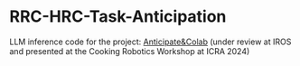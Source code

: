 # RRC-HRC-Task-Anticipation
LLM inference code for the project: [Anticipate&Colab](https://dataplan-hrc.github.io/) (under review at IROS and presented at the Cooking Robotics Workshop at ICRA 2024)

